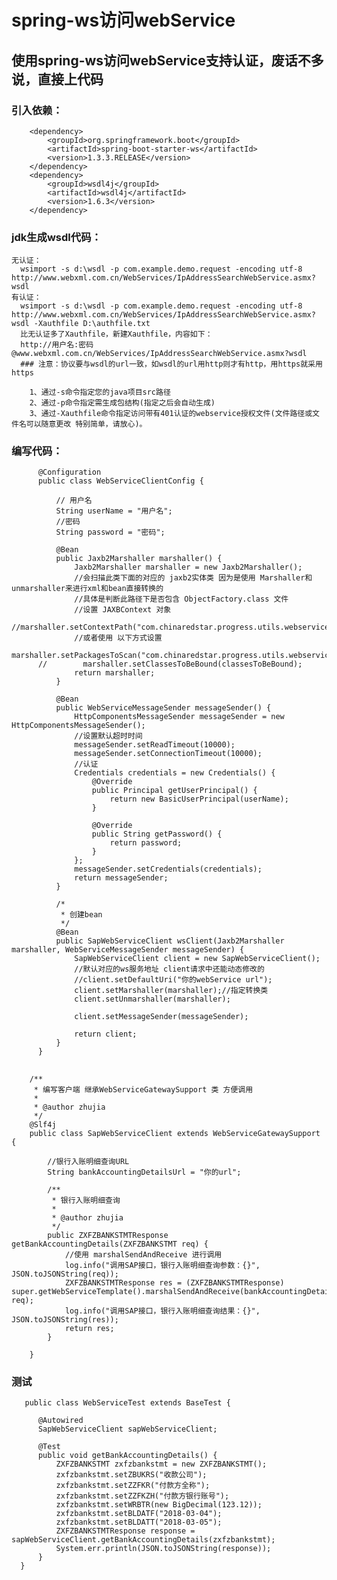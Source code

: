 # spring-ws访问webService
## 使用spring-ws访问webService支持认证，废话不多说，直接上代码
### 引入依赖：
        <dependency>
            <groupId>org.springframework.boot</groupId>
            <artifactId>spring-boot-starter-ws</artifactId>
            <version>1.3.3.RELEASE</version>
        </dependency>
        <dependency>
            <groupId>wsdl4j</groupId>
            <artifactId>wsdl4j</artifactId>
            <version>1.6.3</version>
        </dependency>

### jdk生成wsdl代码：
    无认证：
      wsimport -s d:\wsdl -p com.example.demo.request -encoding utf-8 http://www.webxml.com.cn/WebServices/IpAddressSearchWebService.asmx?wsdl
    有认证：
      wsimport -s d:\wsdl -p com.example.demo.request -encoding utf-8 http://www.webxml.com.cn/WebServices/IpAddressSearchWebService.asmx?wsdl -Xauthfile D:\authfile.txt
      比无认证多了Xauthfile，新建Xauthfile，内容如下：
      http://用户名:密码@www.webxml.com.cn/WebServices/IpAddressSearchWebService.asmx?wsdl
      ### 注意：协议要与wsdl的url一致，如wsdl的url用http则才有http，用https就采用https
 
        1、通过-s命令指定您的java项目src路径
        2、通过-p命令指定需生成包结构(指定之后会自动生成)
        3、通过-Xauthfile命令指定访问带有401认证的webservice授权文件(文件路径或文件名可以随意更改 特别简单，请放心)。
### 编写代码：
          @Configuration
          public class WebServiceClientConfig {

              // 用户名
              String userName = "用户名";
              //密码
              String password = "密码";
              
              @Bean
              public Jaxb2Marshaller marshaller() {
                  Jaxb2Marshaller marshaller = new Jaxb2Marshaller();
                  //会扫描此类下面的对应的 jaxb2实体类 因为是使用 Marshaller和 unmarshaller来进行xml和bean直接转换的
                  //具体是判断此路径下是否包含 ObjectFactory.class 文件
                  //设置 JAXBContext 对象
                  //marshaller.setContextPath("com.chinaredstar.progress.utils.webservice");
                  //或者使用 以下方式设置
                  marshaller.setPackagesToScan("com.chinaredstar.progress.utils.webservice");
          //        marshaller.setClassesToBeBound(classesToBeBound);
                  return marshaller;
              }

              @Bean
              public WebServiceMessageSender messageSender() {
                  HttpComponentsMessageSender messageSender = new HttpComponentsMessageSender();
                  //设置默认超时时间
                  messageSender.setReadTimeout(10000);
                  messageSender.setConnectionTimeout(10000);
                  //认证
                  Credentials credentials = new Credentials() {
                      @Override
                      public Principal getUserPrincipal() {
                          return new BasicUserPrincipal(userName);
                      }

                      @Override
                      public String getPassword() {
                          return password;
                      }
                  };
                  messageSender.setCredentials(credentials);
                  return messageSender;
              }

              /*
               * 创建bean
               */
              @Bean
              public SapWebServiceClient wsClient(Jaxb2Marshaller marshaller, WebServiceMessageSender messageSender) {
                  SapWebServiceClient client = new SapWebServiceClient();
                  //默认对应的ws服务地址 client请求中还能动态修改的
                  //client.setDefaultUri("你的webService url");
                  client.setMarshaller(marshaller);//指定转换类
                  client.setUnmarshaller(marshaller);

                  client.setMessageSender(messageSender);

                  return client;
              }
          }
 
##         
        /**
         * 编写客户端 继承WebServiceGatewaySupport 类 方便调用
         *
         * @author zhujia
         */
        @Slf4j
        public class SapWebServiceClient extends WebServiceGatewaySupport {

            //银行入账明细查询URL
            String bankAccountingDetailsUrl = "你的url";

            /**
             * 银行入账明细查询
             *
             * @author zhujia
             */
            public ZXFZBANKSTMTResponse getBankAccountingDetails(ZXFZBANKSTMT req) {
                //使用 marshalSendAndReceive 进行调用
                log.info("调用SAP接口，银行入账明细查询参数：{}", JSON.toJSONString(req));
                ZXFZBANKSTMTResponse res = (ZXFZBANKSTMTResponse) super.getWebServiceTemplate().marshalSendAndReceive(bankAccountingDetailsUrl, req);
                log.info("调用SAP接口，银行入账明细查询结果：{}", JSON.toJSONString(res));
                return res;
            }

        }
  
 ### 测试
 
       public class WebServiceTest extends BaseTest {

          @Autowired
          SapWebServiceClient sapWebServiceClient;

          @Test
          public void getBankAccountingDetails() {
              ZXFZBANKSTMT zxfzbankstmt = new ZXFZBANKSTMT();
              zxfzbankstmt.setZBUKRS("收款公司");
              zxfzbankstmt.setZZFKR("付款方全称");
              zxfzbankstmt.setZZFKZH("付款方银行账号");
              zxfzbankstmt.setWRBTR(new BigDecimal(123.12));
              zxfzbankstmt.setBLDATF("2018-03-04");
              zxfzbankstmt.setBLDATT("2018-03-05");
              ZXFZBANKSTMTResponse response = sapWebServiceClient.getBankAccountingDetails(zxfzbankstmt);
              System.err.println(JSON.toJSONString(response));
          }
      }
        
  
